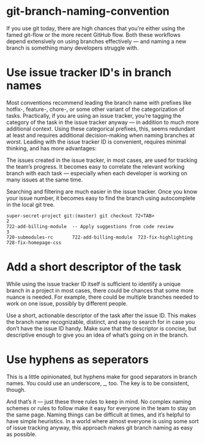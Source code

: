 # git-branch-naming-convention
If you use git today, there are high chances that you're either using the famed git-flow or the more recent GitHub flow. 
Both these workflows depend extensively on using branches effectively — and naming a new branch is something many developers struggle with.

# Use issue tracker ID's in branch names
Most conventions recommend leading the branch name with prefixes like hotfix-, feature-, chore-, or some other variant of the categorization of tasks. Practically, if you are using an issue tracker, you’re tagging the category of the task in the issue tracker anyway — in addition to much more additional context. Using these categorical prefixes, this, seems redundant at least and requires additional decision-making when naming branches at worst. Leading with the issue tracker ID is convenient, requires minimal thinking, and has more advantages:

The issues created in the issue tracker, in most cases, are used for tracking the team’s progress. It becomes easy to correlate the relevant working branch with each task — especially when each developer is working on many issues at the same time.

Searching and filtering are much easier in the issue tracker. Once you know your issue number, it becomes easy to find the branch using autocomplete in the local git tree.

```
super-secret-project git:(master) git checkout 72<TAB>
2
722-add-billing-module  -- Apply suggestions from code review
3
720-submodules-rc       722-add-billing-module  723-fix-highlighting    728-fix-homepage-css
```


# Add a short descriptor of the task
While using the issue tracker ID itself is sufficient to identify a unique branch in a project in most cases, there could be chances that some more nuance is needed. For example, there could be multiple branches needed to work on one issue, possibly by different people.

Use a short, actionable descriptor of the task after the issue ID. This makes the branch name recognizable, distinct, and easy to search for in case you don’t have the issue ID handy. Make sure that the descriptor is concise, but descriptive enough to give you an idea of what’s going on in the branch.


# Use hyphens as seperators
This is a little opinionated, but hyphens make for good separators in branch names. You could use an underscore, _, too. The key is to be consistent, though.

And that’s it — just these three rules to keep in mind. No complex naming schemes or rules to follow make it easy for everyone in the team to stay on the same page. Naming things can be difficult at times, and it’s helpful to have simple heuristics. In a world where almost everyone is using some sort of issue tracking anyway, this approach makes git branch naming as easy as possible.


